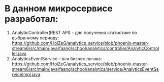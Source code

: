 # В данном микросервисе разработал:

1) AnalyticController(REST API) - для получения статистике по выбранному периоду: https://github.com/HoiZeG/analytics_service/blob/phoenix-master-stream6/src/main/java/faang/school/analytics/controller/AnalyticController.java
2) AnalyticsEventService - вся бизнес логика: https://github.com/HoiZeG/analytics_service/blob/phoenix-master-stream6/src/main/java/faang/school/analytics/service/AnalyticsEventServiceImpl.java
